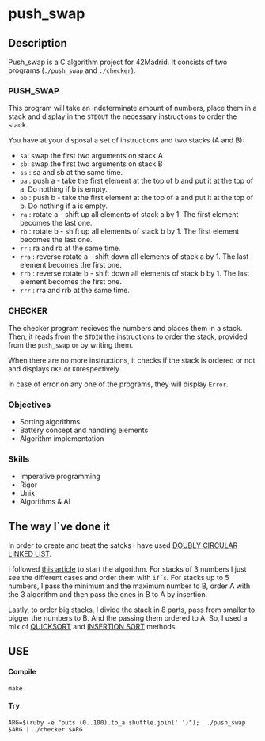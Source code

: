 # push_swap

## Description

Push_swap is a C algorithm project for 42Madrid. It consists of two programs (`./push_swap` and `./checker`).

### PUSH_SWAP

This program will take an indeterminate amount of numbers, place them in a stack and display in the `STDOUT` the necessary instructions to order the stack.

You have at your disposal a set of instructions and two stacks (A and B):

* `sa`: swap the first two arguments on stack A
* `sb`: swap the first two arguments on stack B
* `ss` : sa and sb at the same time.
* `pa` : push a - take the first element at the top of b and put it at the top of a. Do
nothing if b is empty. 
* `pb` : push b - take the first element at the top of a and put it at the top of b. Do
nothing if a is empty.
* `ra` : rotate a - shift up all elements of stack a by 1. The first element becomes
the last one.
* `rb` : rotate b - shift up all elements of stack b by 1. The first element becomes
the last one.
* `rr` : ra and rb at the same time.
* `rra` : reverse rotate a - shift down all elements of stack a by 1. The last element
becomes the first one.
* `rrb` : reverse rotate b - shift down all elements of stack b by 1. The last element
becomes the first one.
* `rrr` : rra and rrb at the same time.

### CHECKER

The checker program recieves the numbers and places them in a stack. Then, it reads from the `STDIN` the instructions to order the stack, provided from the `push_swap` or by writing them.

When there are no more instructions, it checks if the stack is ordered or not and displays `OK!` or `KO`respectively.

In case of error on any one of the programs, they will display `Error`.

### Objectives

* Sorting algorithms
* Battery concept and handling elements
* Algorithm implementation

### Skills
* Imperative programming
* Rigor
* Unix
* Algorithms & AI

## The way I´ve done it

In order to create and treat the satcks I have used [DOUBLY CIRCULAR LINKED LIST](https://www.geeksforgeeks.org/doubly-circular-linked-list-set-1-introduction-and-insertion/).

I followed [this article](https://medium.com/@jamierobertdawson/push-swap-the-least-amount-of-moves-with-two-stacks-d1e76a71789a) to start the algorithm. For stacks of 3 numbers I just see the different cases and order them with `if´s`. For stacks up to 5 numbers, I pass the minimum and the maximum number to B, order A with the 3 algorithm and then pass the ones in B to A by insertion.

Lastly, to order big stacks, I divide the stack in 8 parts, pass from smaller to bigger the numbers to B. And the passing them ordered to A. So, I used a mix of [QUICKSORT](https://en.wikipedia.org/wiki/Quicksort) and [INSERTION SORT](https://en.wikipedia.org/wiki/Insertion_sort) methods.

## USE

#### Compile
	make

#### Try

	ARG=$(ruby -e "puts (0..100).to_a.shuffle.join(' ')");  ./push_swap $ARG | ./checker $ARG